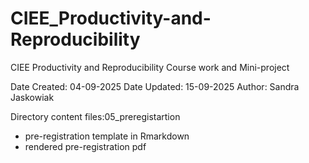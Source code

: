 # CIEE_Productivity-and-Reproducibility
CIEE Productivity and Reproducibility Course work and Mini-project

Date Created: 04-09-2025
Date Updated: 15-09-2025
Author: Sandra Jaskowiak

Directory content files:05_preregistartion
- pre-registration template in Rmarkdown
- rendered pre-registration pdf
   
   